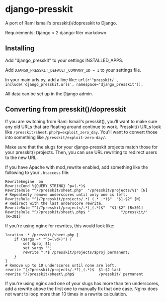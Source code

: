 # django-presskit
A port of Rami Ismail's presskit()/dopresskit to Django.

Requirements:
Django < 2
django-filer
markdown

## Installing

Add "django_presskit" to your settings INSTALLED_APPS.

Add `DJANGO_PRESSKIT_DEFAULT_COMPANY_ID = 1` to your settings file.

In your main urls.py, add a line like: `url(r'^presskit/', include('django_presskit.urls', namespace='django_presskit')),`

All data can be set up in the Django admin.

## Converting from presskit()/dopresskit

If you are switching from Rami Ismail's presskit(), you'll want to make sure any old URLs that are floating around continue to work. Presskit() URLs look like `/presskit/sheet.php?p=exploit_zero_day`. You'll want to convert those into something like `/presskit/exploit-zero-day/`.

Make sure that the slugs for your django-presskit projects match those for your presskit() projects. Then, you can use URL rewriting to redirect users to the new URL.

If you have Apache with mod_rewrite enabled, add something like the following to your `.htaccess` file:

```
RewriteEngine  on
RewriteCond %{QUERY_STRING} ^p=(.*)$
RewriteRule "^/?presskit/sheet.php"  "/presskit/projects/%1" [N]
# Repeatedly remove underscores until only one is left.
RewriteRule "^(/?presskit/projects/.*)_(.*_.*)$"  "$1-$2" [N]
# Redirect with the last underscore rewrite.
RewriteRule "^(/?presskit/projects/.*)_(.*)$"  "$1-$2" [R=301]
RewriteRule "^/?presskit/sheet\.php$ "              "/presskit/" [R=301]
```

If you're using nginx for rewrites, this would look like:

```
location ~* /presskit/sheet.php {
    if ($args ~* "^p=(\d+)") {
        set $proj $1;
        set $args '';
        rewrite ^.*$ /presskit/projects/$proj permanent;
    }
}
# Remove up to 10 underscores until none are left.
rewrite ^(/?presskit/projects/.*?)_(.*)$  $1-$2 last
rewrite ^/?presskit/sheet\.php$           /presskit/ permanent
```
If you're using nginx and one of your slugs has more than ten underscores, add a rewrite above the first one to manually fix that one case. Nginx does not want to loop more than 10 times in a rewrite calculation.
